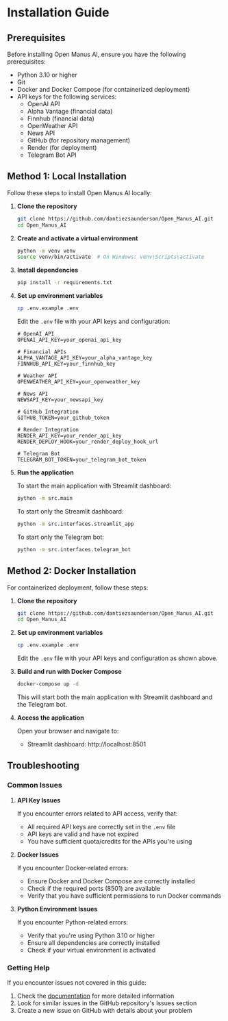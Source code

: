# Installation Guide

## Prerequisites

Before installing Open Manus AI, ensure you have the following prerequisites:

- Python 3.10 or higher
- Git
- Docker and Docker Compose (for containerized deployment)
- API keys for the following services:
  - OpenAI API
  - Alpha Vantage (financial data)
  - Finnhub (financial data)
  - OpenWeather API
  - News API
  - GitHub (for repository management)
  - Render (for deployment)
  - Telegram Bot API

## Method 1: Local Installation

Follow these steps to install Open Manus AI locally:

1. **Clone the repository**

   ```bash
   git clone https://github.com/dantiezsaunderson/Open_Manus_AI.git
   cd Open_Manus_AI
   ```

2. **Create and activate a virtual environment**

   ```bash
   python -m venv venv
   source venv/bin/activate  # On Windows: venv\Scripts\activate
   ```

3. **Install dependencies**

   ```bash
   pip install -r requirements.txt
   ```

4. **Set up environment variables**

   ```bash
   cp .env.example .env
   ```

   Edit the `.env` file with your API keys and configuration:

   ```
   # OpenAI API
   OPENAI_API_KEY=your_openai_api_key

   # Financial APIs
   ALPHA_VANTAGE_API_KEY=your_alpha_vantage_key
   FINNHUB_API_KEY=your_finnhub_key

   # Weather API
   OPENWEATHER_API_KEY=your_openweather_key

   # News API
   NEWSAPI_KEY=your_newsapi_key

   # GitHub Integration
   GITHUB_TOKEN=your_github_token

   # Render Integration
   RENDER_API_KEY=your_render_api_key
   RENDER_DEPLOY_HOOK=your_render_deploy_hook_url

   # Telegram Bot
   TELEGRAM_BOT_TOKEN=your_telegram_bot_token
   ```

5. **Run the application**

   To start the main application with Streamlit dashboard:

   ```bash
   python -m src.main
   ```

   To start only the Streamlit dashboard:

   ```bash
   python -m src.interfaces.streamlit_app
   ```

   To start only the Telegram bot:

   ```bash
   python -m src.interfaces.telegram_bot
   ```

## Method 2: Docker Installation

For containerized deployment, follow these steps:

1. **Clone the repository**

   ```bash
   git clone https://github.com/dantiezsaunderson/Open_Manus_AI.git
   cd Open_Manus_AI
   ```

2. **Set up environment variables**

   ```bash
   cp .env.example .env
   ```

   Edit the `.env` file with your API keys and configuration as shown above.

3. **Build and run with Docker Compose**

   ```bash
   docker-compose up -d
   ```

   This will start both the main application with Streamlit dashboard and the Telegram bot.

4. **Access the application**

   Open your browser and navigate to:
   - Streamlit dashboard: http://localhost:8501

## Troubleshooting

### Common Issues

1. **API Key Issues**

   If you encounter errors related to API access, verify that:
   - All required API keys are correctly set in the `.env` file
   - API keys are valid and have not expired
   - You have sufficient quota/credits for the APIs you're using

2. **Docker Issues**

   If you encounter Docker-related errors:
   - Ensure Docker and Docker Compose are correctly installed
   - Check if the required ports (8501) are available
   - Verify that you have sufficient permissions to run Docker commands

3. **Python Environment Issues**

   If you encounter Python-related errors:
   - Verify that you're using Python 3.10 or higher
   - Ensure all dependencies are correctly installed
   - Check if your virtual environment is activated

### Getting Help

If you encounter issues not covered in this guide:

1. Check the [documentation](documentation.md) for more detailed information
2. Look for similar issues in the GitHub repository's Issues section
3. Create a new issue on GitHub with details about your problem
